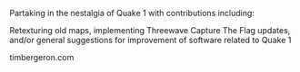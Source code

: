 Partaking in the nestalgia of Quake 1 with contributions including:

Retexturing old maps, implementing Threewave Capture The Flag updates, and/or general suggestions for improvement of software related to Quake 1

timbergeron.com
